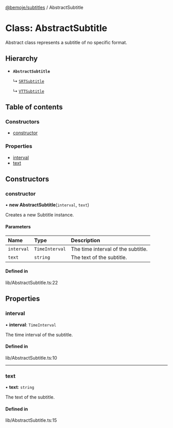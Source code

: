 [@bemoje/subtitles](https://github.com/bemoje/tsmono/blob/main/pkg/subtitles/docs/md/index.md) / AbstractSubtitle

# Class: AbstractSubtitle

Abstract class represents a subtitle of no specific format.

## Hierarchy

- **`AbstractSubtitle`**

  ↳ [`SRTSubtitle`](https://github.com/bemoje/tsmono/blob/main/pkg/subtitles/docs/md/classes/SRTSubtitle.md)

  ↳ [`VTTSubtitle`](https://github.com/bemoje/tsmono/blob/main/pkg/subtitles/docs/md/classes/VTTSubtitle.md)

## Table of contents

### Constructors

- [constructor](https://github.com/bemoje/tsmono/blob/main/pkg/subtitles/docs/md/classes/AbstractSubtitle.md#constructor)

### Properties

- [interval](https://github.com/bemoje/tsmono/blob/main/pkg/subtitles/docs/md/classes/AbstractSubtitle.md#interval)
- [text](https://github.com/bemoje/tsmono/blob/main/pkg/subtitles/docs/md/classes/AbstractSubtitle.md#text)

## Constructors

### constructor

• **new AbstractSubtitle**(`interval`, `text`)

Creates a new Subtitle instance.

#### Parameters

| Name | Type | Description |
| :------ | :------ | :------ |
| `interval` | `TimeInterval` | The time interval of the subtitle. |
| `text` | `string` | The text of the subtitle. |

#### Defined in

lib/AbstractSubtitle.ts:22

## Properties

### interval

• **interval**: `TimeInterval`

The time interval of the subtitle.

#### Defined in

lib/AbstractSubtitle.ts:10

___

### text

• **text**: `string`

The text of the subtitle.

#### Defined in

lib/AbstractSubtitle.ts:15

